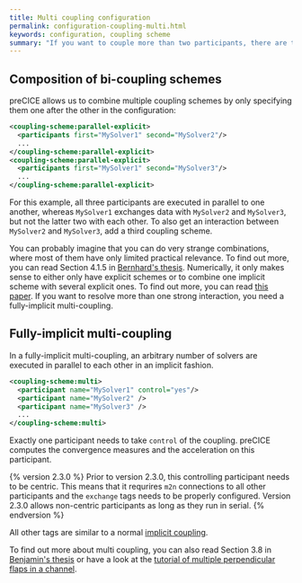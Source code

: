 ```yaml
---
title: Multi coupling configuration
permalink: configuration-coupling-multi.html
keywords: configuration, coupling scheme
summary: "If you want to couple more than two participants, there are two options: You can combine multiple normal coupling schemes (composition) or you can use a fully-implicit multi-coupling scheme. On this page, we explain both options."
---
```


## Composition of bi-coupling schemes

preCICE allows us to combine multiple coupling schemes by only specifying them one after the other in the configuration:

```xml
<coupling-scheme:parallel-explicit>
  <participants first="MySolver1" second="MySolver2"/>
  ...
</coupling-scheme:parallel-explicit>
<coupling-scheme:parallel-explicit>
  <participants first="MySolver1" second="MySolver3"/>
  ...
</coupling-scheme:parallel-explicit>
```

For this example, all three participants are executed in parallel to one another, whereas `MySolver1` exchanges data with `MySolver2` and `MySolver3`, but not the latter two with each other. To also get an interaction between `MySolver2` and `MySolver3`, add a third coupling scheme.

You can probably imagine that you can do very strange combinations, where most of them have only limited practical relevance. To find out more, you can read Section 4.1.5 in [Bernhard's thesis](https://www5.in.tum.de/pub/Gatzhammer2014_preCICE.pdf). Numerically, it only makes sense to either only have explicit schemes or to combine one implicit scheme with several explicit ones. To find out more, you can read [this paper](https://link.springer.com/article/10.1007%2Fs00466-014-1113-2). If you want to resolve more than one strong interaction, you need a fully-implicit multi-coupling.

## Fully-implicit multi-coupling

In a fully-implicit multi-coupling, an arbitrary number of solvers are executed in parallel to each other in an implicit fashion.

```xml
<coupling-scheme:multi>
  <participant name="MySolver1" control="yes"/>
  <participant name="MySolver2" />
  <participant name="MySolver3" />
  ...
</coupling-scheme:multi>
```

Exactly one participant needs to take `control` of the coupling. preCICE computes the convergence measures and the acceleration on this participant.

{% version 2.3.0 %}
Prior to version 2.3.0, this controlling participant needs to be centric.
This means that it requrires `m2n` connections to all other participants and the `exchange` tags needs to be properly configured.
Version 2.3.0 allows non-centric participants as long as they run in serial.
{% endversion %}

All other tags are similar to a normal [implicit coupling](configuration-coupling.html#implicit-coupling-schemes).

To find out more about multi coupling, you can also read Section 3.8 in [Benjamin's thesis](https://mediatum.ub.tum.de/doc/1320661/document.pdf) or have a look at the [tutorial of multiple perpendicular flaps in a channel](tutorials-multiple-perpendicular-flaps.html).
